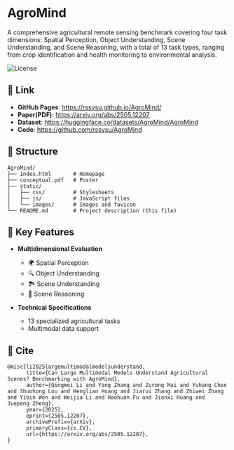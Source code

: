# AgroMind

A comprehensive agricultural remote sensing benchmark covering four task dimensions: Spatial Perception, Object Understanding, Scene Understanding, and Scene Reasoning, with a total of 13 task types, ranging from crop identification and health monitoring to environmental analysis. 

![License](https://img.shields.io/badge/license-CC%20BY--SA%204.0-lightgrey)

## 🔗 Link

- **GitHub Pages**: https://rssysu.github.io/AgroMind/
- **Paper(PDF)**: https://arxiv.org/abs/2505.12207
- **Dataset**: https://huggingface.co/datasets/AgroMind/AgroMind
- **Code**: https://github.com/rssysu/AgroMind



## 📂 Structure

```plaintext
AgroMind/
├── index.html       # Homepage
├── conceptual.pdf   # Poster
├── static/
│   ├── css/         # Stylesheets
│   ├── js/          # JavaScript files
│   └── images/      # Images and favicon
└── README.md        # Project description (this file)
```

## 📌 Key Features
- **Multidimensional Evaluation**
  - 🌍 Spatial Perception
  - 🔍 Object Understanding
  - 🏞️ Scene Understanding
  - 🤖 Scene Reasoning

- **Technical Specifications**
  - 13 specialized agricultural tasks
  - Multimodal data support 



## 📜 Cite
```plaintext
@misc{li2025largemultimodalmodelsunderstand,
      title={Can Large Multimodal Models Understand Agricultural Scenes? Benchmarking with AgroMind}, 
      author={Qingmei Li and Yang Zhang and Zurong Mai and Yuhang Chen and Shuohong Lou and Henglian Huang and Jiarui Zhang and Zhiwei Zhang and Yibin Wen and Weijia Li and Haohuan Fu and Jianxi Huang and Juepeng Zheng},
      year={2025},
      eprint={2505.12207},
      archivePrefix={arXiv},
      primaryClass={cs.CV},
      url={https://arxiv.org/abs/2505.12207}, 
}
```
